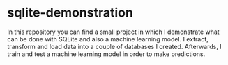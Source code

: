 # sqlite-demonstration
In this repository you can find a small project in which I demonstrate what can be done with SQLite and also a machine learning model. I extract, transform and load data into a couple of databases I created. Afterwards, I train and test a machine learning model in order to make predictions.

